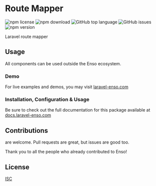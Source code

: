 # Route Mapper

![npm license](https://img.shields.io/npm/l/@enso-ui/route-mapper.svg) 
![npm download](https://img.shields.io/npm/dm/@enso-ui/route-mapper.svg) 
![GitHub top language](https://img.shields.io/github/languages/top/enso-ui/route-mapper.svg) 
![GitHub issues](https://img.shields.io/github/issues/enso-ui/route-mapper.svg) 
![npm version](https://img.shields.io/npm/v/@enso-ui/route-mapper.svg) 

Laravel route mapper

## Usage
All components can be used outside the Enso ecosystem.

### Demo

For live examples and demos, you may visit [laravel-enso.com](https://www.laravel-enso.com)

### Installation, Configuration & Usage

Be sure to check out the full documentation for this package available at [docs.laravel-enso.com](https://docs.laravel-enso.com/frontend/route-mapper.html)

## Contributions

are welcome. Pull requests are great, but issues are good too.

Thank you to all the people who already contributed to Enso!

## License

[ISC](https://opensource.org/licenses/ISC)
